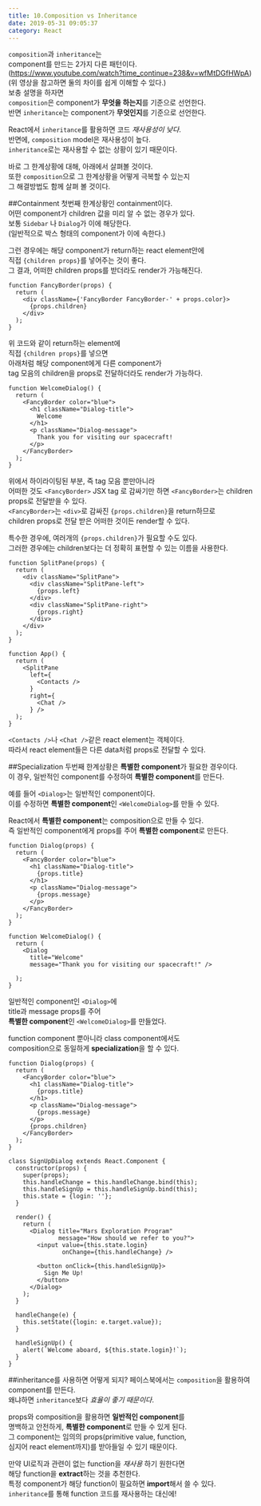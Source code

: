 ```yaml
---
title: 10.Composition vs Inheritance
date: 2019-05-31 09:05:37
category: React
---
```


`composition`과 `inheritance`는  
component를 만드는 2가지 다른 패턴이다.  
(https://www.youtube.com/watch?time_continue=238&v=wfMtDGfHWpA)  
(위 영상을 참고하면 둘의 차이를 쉽게 이해할 수 있다.)  
보충 설명을 하자면  
`composition`은 component가 **무엇을 하는지**를 기준으로 선언한다.  
반면 `inheritance`는 component가 **무엇인지**를 기준으로 선언한다.  

React에서 `inheritance`를 활용하면 코드 _재사용성이 낮다_.  
반면에, `composition` model은 재사용성이 높다.  
`inheritance`로는 재사용할 수 없는 상황이 있기 때문이다.  
  
바로 그 한계상황에 대해, 아래에서 살펴볼 것이다.  
또한 `composition`으로 그 한계상황을 어떻게 극복할 수 있는지  
그 해결방법도 함께 살펴 볼 것이다.

##Containment
첫번째 한계상황인 containment이다.  
어떤 component가 children 값을 미리 알 수 없는 경우가 있다.  
보통 `Sidebar` 나 `Dialog`가 이에 해당한다.  
(일반적으로 박스 형태의 component가 이에 속한다.)  
  
그런 경우에는 해당 component가 return하는 react element안에  
직접 `{children props}`를 넣어주는 것이 좋다.  
그 결과, 어떠한 children props를 받더라도 render가 가능해진다.

```js{4}
function FancyBorder(props) {
  return (
    <div className={'FancyBorder FancyBorder-' + props.color}>
      {props.children}
    </div>
  );
}
```

위 코드와 같이 return하는 element에  
직접 `{children props}`를 넣으면  
아래처럼 해당 component에게 다른 component가  
tag 모음의 children을 props로 전달하더라도 render가 가능하다.

```js{4,5,6,7,8,9}
function WelcomeDialog() {
  return (
    <FancyBorder color="blue">
      <h1 className="Dialog-title">
        Welcome
      </h1>
      <p className="Dialog-message">
        Thank you for visiting our spacecraft!
      </p>
    </FancyBorder>
  );
}
```

위에서 하이라이팅된 부분, 즉 tag 모음 뿐만아니라  
어떠한 것도 `<FancyBorder>` JSX tag 로 감싸기만 하면
`<FancyBorder>`는 children props로 전달받을 수 있다.  
`<FancyBorder>`는 `<div>`로 감싸진 `{props.children}`을 return하므로  
children props로 전달 받은 어떠한 것이든 render할 수 있다.  
  
특수한 경우에, 여러개의 `{props.children}`가 필요할 수도 있다.  
그러한 경우에는 children보다는 더 정확히 표현할 수 있는 이름을 사용한다.  

```js{5,8,18,21}
function SplitPane(props) {
  return (
    <div className="SplitPane">
      <div className="SplitPane-left">
        {props.left}
      </div>
      <div className="SplitPane-right">
        {props.right}
      </div>
    </div>
  );
}

function App() {
  return (
    <SplitPane
      left={
        <Contacts />
      }
      right={
        <Chat />
      } />
  );
}
```

`<Contacts />`나 `<Chat />`같은 react element는 객체이다.  
따라서 react element들은 다른 data처럼 props로 전달할 수 있다.  

##Specialization
두번째 한계상황은 **특별한 component**가 필요한 경우이다.  
이 경우, 일반적인 component를 수정하여 **특별한 component**를 만든다.  
  
예를 들어 `<Dialog>`는 일반적인 component이다.  
이를 수정하면 **특별한 component**인 `<WelcomeDialog>`를 만들 수 있다.  
  
React에서 **특별한 component**는 composition으로 만들 수 있다.  
즉 일반적인 component에게 props를 주어 **특별한 component**로 만든다.  

```js{5,8,17,18}
function Dialog(props) {
  return (
    <FancyBorder color="blue">
      <h1 className="Dialog-title">
        {props.title}
      </h1>
      <p className="Dialog-message">
        {props.message}
      </p>
    </FancyBorder>
  );
}

function WelcomeDialog() {
  return (
    <Dialog
      title="Welcome"
      message="Thank you for visiting our spacecraft!" />

  );
}
```

일반적인 component인 `<Dialog>`에  
title과 message props를 주어  
**특별한 component**인 `<WelcomeDialog>`를 만들었다.  

function component 뿐아니라 class component에서도  
composition으로 동일하게 **specialization**을 할 수 있다.  

```js{10,27,28,29,30,31,32}
function Dialog(props) {
  return (
    <FancyBorder color="blue">
      <h1 className="Dialog-title">
        {props.title}
      </h1>
      <p className="Dialog-message">
        {props.message}
      </p>
      {props.children}
    </FancyBorder>
  );
}

class SignUpDialog extends React.Component {
  constructor(props) {
    super(props);
    this.handleChange = this.handleChange.bind(this);
    this.handleSignUp = this.handleSignUp.bind(this);
    this.state = {login: ''};
  }

  render() {
    return (
      <Dialog title="Mars Exploration Program"
              message="How should we refer to you?">
        <input value={this.state.login}
               onChange={this.handleChange} />

        <button onClick={this.handleSignUp}>
          Sign Me Up!
        </button>
      </Dialog>
    );
  }

  handleChange(e) {
    this.setState({login: e.target.value});
  }

  handleSignUp() {
    alert(`Welcome aboard, ${this.state.login}!`);
  }
}
```

##inheritance를 사용하면 어떻게 되지?
페이스북에서는 `composition`을 활용하여 component를 만든다.  
왜냐하면 `inheritance`보다 _효율이 좋기 때문이다_.  
  
props와 composition을 활용하면 **일반적인 component**를  
명백하고 안전하게, **특별한 component**로 만들 수 있게 된다.  
그 component는 임의의 props(primitive value, function,  
심지어 react element까지)를 받아들일 수 있기 때문이다.  
  
만약 UI로직과 관련이 없는 function을 _재사용_ 하기 원한다면  
해당 function을 **extract**하는 것을 추천한다.  
특정 component가 해당 function이 필요하면 **import**해서 쓸 수 있다.  
`inheritance`를 통해 function 코드를 재사용하는 대신에!